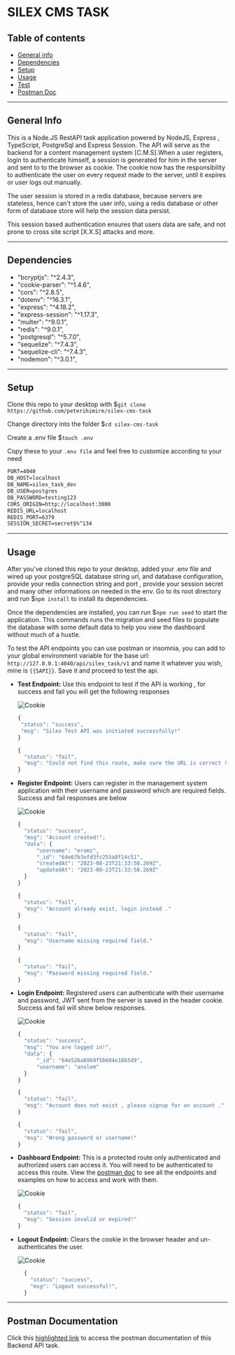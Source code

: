 # SILEX CMS TASK

## Table of contents

- [General info](#general-info)
- [Dependencies](#dependencies)
- [Setup](#setup)
- [Usage](#usage)
- [Test](#test)
- [Postman Doc](#postman-documentation)

---

## General Info

This is a Node.JS RestAPI task application powered by NodeJS, Express , TypeScript, PostgreSql and Express Session. The API will serve as the backend for a content management system [C.M.S].When a user registers, login to authenticate himself, a session is generated for him in the server and sent to to the browser as cookie. The cookie now has the responsibility to authenticate the user on every request made to the server, until it expires or user logs out manually.

The user session is stored in a redis database, because servers are stateless, hence can't store the user info, using a redis database or other form of database store will help the session data persist.

This session based authentication ensures that users data are safe, and not prone to cross site script [X.X.S] attacks and more.

<!-- ![Node API Preview](https://res.cloudinary.com/dymhdpka1/image/upload/v1692715763/Screenshot_2023-08-22_at_3.37.22_PM_stqqyc.png) -->

---

## Dependencies

- "bcryptjs": "^2.4.3",
- "cookie-parser": "^1.4.6",
- "cors": "^2.8.5",
- "dotenv": "^16.3.1",
- "express": "^4.18.2",
- "express-session": "^1.17.3",
- "multer": "^9.0.1",
- "redis": "^9.0.1",
- "postgresql": "^5.7.0",
- "sequelize": "^7.4.3",
- "sequelize-cli": "^7.4.3",
- "nodemon": "^3.0.1",

---

## Setup

Clone this repo to your desktop with $`git clone https://github.com/peterihimire/silex-cms-task`

Change directory into the folder $`cd silex-cms-task`

Create a .env file $`touch .env`

Copy these to your `.env file` and feel free to customize according to your need

```txt
PORT=4040
DB_HOST=localhost
DB_NAME=silex_task_dev
DB_USER=postgres
DB_PASSWORD=testing123
CORS_ORIGIN=http://localhost:3000
REDIS_URL=localhost
REDIS_PORT=6379
SESSION_SECRET=secret$%^134
```

---

## Usage

After you've cloned this repo to your desktop, added your .env file and wired up your postgreSQL database string url, and database configuration, provide your redis connection string and port , provide your session secret and many other informations on needed in the env. Go to its root directory and run $`npm install` to install its dependencies.

Once the dependencies are installed, you can run $`npm run seed` to start the application. This commands runs the migration and seed files to populate the database with some default data to help you view the dashboard without much of a hustle.

To test the API endpoints you can use postman or insomnia, you can add to your global environment variable for the base url: `http://127.0.0.1:4040/api/silex_task/v1` and name it whatever you wish, mine is `{{SAPI}}`. Save it and proceed to test the api.

- **Test Endpoint:** Use this endpoint to test if the API is working , for success and fail you will get the following responses

  ![Cookie](https://res.cloudinary.com/dymhdpka1/image/upload/v1694963431/Screenshot_2023-09-17_at_3.44.56_PM_sfqtao.png)

  ```js
  {
   "status": "success",
   "msg": "Silex Test API was initiated successfully!"
  }
  ```

  ```js
  {
    "status": "fail",
    "msg": "Could not find this route, make sure the URL is correct !"
  }
  ```

- **Register Endpoint:** Users can register in the management system application with their username and password which are required fields. Success and fail responses are below

  ![Cookie](https://res.cloudinary.com/dymhdpka1/image/upload/v1694963431/Screenshot_2023-09-17_at_3.43.51_PM_mmhfbn.png)

  ```js
  {
    "status": "success",
    "msg": "Account created!",
    "data": {
        "username": "eromz",
        "_id": "64e67b3efd3fc255a0f14c51",
        "createdAt": "2023-08-23T21:33:50.269Z",
        "updatedAt": "2023-08-23T21:33:50.269Z"
    }
  }
  ```

  ```js
  {
    "status": "fail",
    "msg": "Account already exist, login instead ."
  }
  ```

  ```js
  {
    "status": "fail",
    "msg": "Username missing required field."
  }
  ```

  ```js
  {
    "status": "fail",
    "msg": "Password missing required field."
  }
  ```

- **Login Endpoint:** Registered users can authenticate with their username and password, JWT sent from the server is saved in the header cookie. Success and fail will show below responses.

  ![Cookie](https://res.cloudinary.com/dymhdpka1/image/upload/v1694963431/Screenshot_2023-09-17_at_3.44.29_PM_cfclcx.png)

  ```js
  {
    "status": "success",
    "msg": "You are logged in!",
    "data": {
        "_id": "64e526a69b9f5b604e1865d9",
        "username": "anslem"
    }
  }
  ```

  ```js
  {
    "status": "fail",
    "msg": "Account does not exist , please signup for an account ."
  }
  ```

  ```js
  {
    "status": "fail",
    "msg": "Wrong password or username!"
  }
  ```

- **Dashboard Endpoint:** This is a protected route only authenticated and authorized users can access it. You will need to be authenticated to access this route. View the [postman doc](https://documenter.getpostman.com/view/12340633/2s9YC7SrQw) to see all the endpoints and examples on how to access and work with them.

  ![Cookie](https://res.cloudinary.com/dymhdpka1/image/upload/v1694963431/Screenshot_2023-09-17_at_3.47.48_PM_za9rd8.png)

  ```js
  {
    "status": "fail",
    "msg": "Session invalid or expired!"
  }
  ```

- **Logout Endpoint:** Clears the cookie in the browser header and un-authenticates the user.

  ![Cookie](https://res.cloudinary.com/dymhdpka1/image/upload/v1694963431/Screenshot_2023-09-17_at_3.45.15_PM_miztmo.png)

  ```js
    {
      "status": "success",
      "msg": "Logout successful!",
    }
  ```

---

<!-- ## Test

Unit test with `Jest` was integrated, to test the app, run $`npm run test`

![Unit test Preview](https://res.cloudinary.com/dymhdpka1/image/upload/v1692788229/Screenshot_2023-08-23_at_11.56.46_AM_hohpej.png)

<!-- ## License

> You can check out the full license [here](https://github.com/IgorAntun/node-chat/blob/master/LICENSE)

This project is licensed under the terms of the **MIT** license. -->

<!-- --- -->

## Postman Documentation

Click this [highlighted link](https://documenter.getpostman.com/view/12340633/2s9YC7SrQw) to access the postman documentation of this Backend API task.
